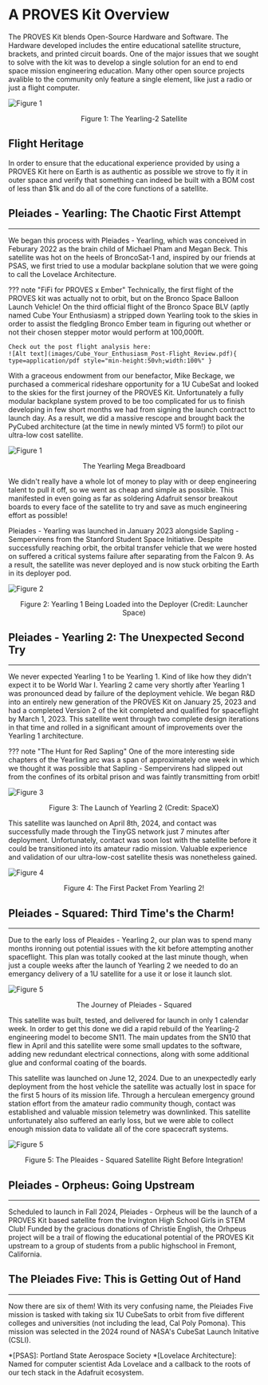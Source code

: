 # A PROVES Kit Overview
The PROVES Kit blends Open-Source Hardware and Software. The Hardware developed includes the entire educational satellite structure, brackets, and printed circuit boards. One of the major issues that we sought to solve with the kit was to develop a single solution for an end to end space mission engineering education. Many other open source projects avalible to the community only feature a single element, like just a radio or just a flight computer. 

![Figure 1](images/YearlingV2.jpg)
<p align="center">Figure 1: The Yearling-2 Satellite</p>

## Flight Heritage
In order to ensure that the educational experience provided by using a PROVES Kit here on Earth is as authentic as possible we strove to fly it in outer space and verify that something can indeed be built with a BOM cost of less than $1k and do all of the core functions of a satellite. 

## Pleiades - Yearling: The Chaotic First Attempt 
***
We began this process with Pleiades - Yearling, which was conceived in Feburary 2022 as the brain child of Michael Pham and Megan Beck. This satellite was hot on the heels of BroncoSat-1 and, inspired by our friends at PSAS, we first tried to use a modular backplane solution that we were going to call the Lovelace Architecture. 

??? note "FiFi for PROVES x Ember"
    Technically, the first flight of the PROVES kit was actually not to orbit, but on the Bronco Space Balloon Launch Vehicle! On the third official flight of the Bronco Space BLV (aptly named Cube Your Enthusiasm) a stripped down Yearling took to the skies in order to assist the fledgling Bronco Ember team in figuring out whether or not their chosen stepper motor would perform at 100,000ft. 

    Check out the post flight analysis here: 
    ![Alt text](images/Cube_Your_Enthusiasm_Post-Flight_Review.pdf){ type=application/pdf style="min-height:50vh;width:100%" }

With a graceous endowment from our benefactor, Mike Beckage, we purchased a commerical rideshare opportunity for a 1U CubeSat and looked to the skies for the first journey of the PROVES Kit. Unfortunately a fully modular backplane system proved to be too complicated for us to finish developing in few short months we had from signing the launch contract to launch day. As a result, we did a massive rescope and brought back the PyCubed architecture (at the time in newly minted V5 form!) to pilot our ultra-low cost satellite. 

![Figure 1](images/mega_breadboard.png)
<p align="center">The Yearling Mega Breadboard</p>

We didn't really have a whole lot of money to play with or deep engineering talent to pull it off, so we went as cheap and simple as possible. This manifested in even going as far as soldering Adafruit sensor breakout boards to every face of the satellite to try and save as much engineering effort as possible! 

Pleiades - Yearling was launched in January 2023 alongside Sapling - Sempervirens from the Stanford Student Space Initiative. Despite successfully reaching orbit, the orbital transfer vehicle that we were hosted on suffered a critical systems failure after separating from the Falcon 9. As a result, the satellite was never deployed and is now stuck orbiting the Earth in its deployer pod.

![Figure 2](images/fig2.jpg)
<p align="center">Figure 2: Yearling 1 Being Loaded into the Deployer (Credit: Launcher Space)</p>

## Pleiades - Yearling 2: The Unexpected Second Try 
***
We never expected Yearling 1 to be Yearling 1. Kind of like how they didn't expect it to be World War I. Yearling 2 came very shortly after Yearling 1 was pronounced dead by failure of the deployment vehicle. We began R&D into an entirely new generation of the PROVES Kit on January 25, 2023 and had a completed Version 2 of the kit completed and qualified for spaceflight by March 1, 2023. This satellite went through two complete design iterations in that time and rolled in a significant amount of improvements over the Yearling 1 architecture. 

??? note "The Hunt for Red Sapling"
    One of the more interesting side chapters of the Yearling arc was a span of approximately one week in which we thought it was possible that Sapling - Sempervirens had slipped out from the confines of its orbital prison and was faintly transmitting from orbit! 

![Figure 3](images/fig3.jpg)
<p align="center">Figure 3: The Launch of Yearling 2 (Credit: SpaceX)</p>

This satellite was launched on April 8th, 2024, and contact was successfully made through the TinyGS network just 7 minutes after deployment. Unfortunately, contact was soon lost with the satellite before it could be transitioned into its amateur radio mission. Valuable experience and validation of our ultra-low-cost satellite thesis was nonetheless gained.

![Figure 4](images/fig4.jpg)
<p align="center">Figure 4: The First Packet From Yearling 2!</p>

## Pleiades - Squared: Third Time's the Charm! 
***
Due to the early loss of Pleaides - Yearling 2, our plan was to spend many months ironning out potential issues with the kit before attempting another spaceflight. This plan was totally cooked at the last minute though, when just a couple weeks after the launch of Yearling 2 we needed to do an emergancy delivery of a 1U satellite for a use it or lose it launch slot. 

![Figure 5](images/squared_trio.png)
<p align="center">The Journey of Pleiades - Squared</p>

This satellite was built, tested, and delivered for launch in only 1 calendar week. In order to get this done we did a rapid rebuild of the Yearling-2 engineering model to become SN11. The main updates from the SN10 that flew in April and this satellite were some small updates to the software, adding new redundant electrical connections, along with some additional glue and conformal coating of the boards.

This satellite was launched on June 12, 2024. Due to an unexpectedly early deployment from the host vehicle the satellite was actually lost in space for the first 5 hours of its mission life. Through a herculean emergency ground station effort from the amateur radio community though, contact was established and valuable mission telemetry was downlinked. This satellite unfortunately also suffered an early loss, but we were able to collect enough mission data to validate all of the core spacecraft systems. 

![Figure 5](images/fig5.png)
<p align="center">Figure 5: The Pleaides - Squared Satellite Right Before Integration!</p>

## Pleiades - Orpheus: Going Upstream
***
Scheduled to launch in Fall 2024, Pleiades - Orpheus will be the launch of a PROVES Kit based satellite from the Irvington High School Girls in STEM Club! Funded by the gracious donations of Christie English, the Orhpeus project will be a trail of flowing the educational potential of the PROVES Kit upstream to a group of students from a public highschool in Fremont, California. 

## The Pleiades Five: This is Getting Out of Hand
***
Now there are six of them! With its very confusing name, the Pleiades Five mission is tasked with taking six 1U CubeSats to orbit from five different colleges and universities (not including the lead, Cal Poly Pomona). This mission was selected in the 2024 round of NASA's CubeSat Launch Initative (CSLI).

*[PSAS]: Portland State Aerospace Society
*[Lovelace Architecture]: Named for computer scientist Ada Lovelace and a callback to the roots of our tech stack in the Adafruit ecosystem. 